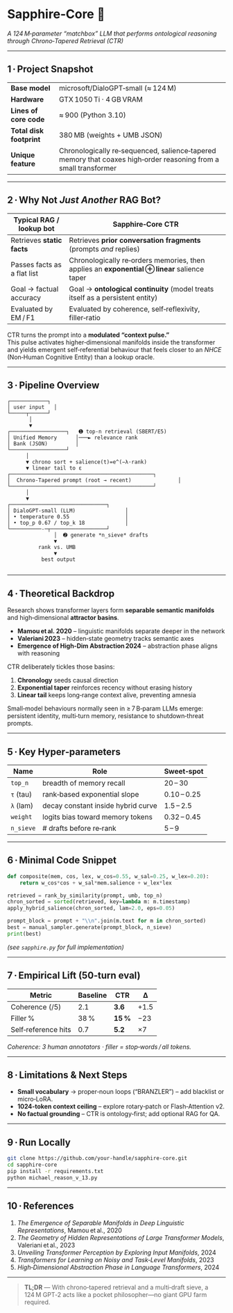 # Sapphire‑Core 🧩  
*A 124 M‑parameter “matchbox” LLM that performs ontological reasoning through Chrono‑Tapered Retrieval (CTR)*

---

## 1 · Project Snapshot
|                           |                                |
|---------------------------|--------------------------------|
| **Base model**            | microsoft/DialoGPT‑small (≈ 124 M) |
| **Hardware**              | GTX 1050 Ti · 4 GB VRAM           |
| **Lines of core code**    | ≈ 900 (Python 3.10)             |
| **Total disk footprint**  | 380 MB (weights + UMB JSON)     |
| **Unique feature**        | Chronologically re‑sequenced, salience‑tapered memory that coaxes high‑order reasoning from a small transformer |

---

## 2 · Why Not *Just Another* RAG Bot?

| Typical RAG / lookup bot | **Sapphire‑Core CTR** |
|--------------------------|-----------------------|
| Retrieves **static facts** | Retrieves **prior conversation fragments** (prompts *and* replies) |
| Passes facts as a flat list | Chronologically re‑orders memories, then applies an **exponential ⊕ linear** salience taper |
| Goal → factual accuracy | Goal → **ontological continuity** (model treats itself as a persistent entity) |
| Evaluated by EM / F1 | Evaluated by coherence, self‑reflexivity, filler‑ratio |

CTR turns the prompt into a **modulated “context pulse.”**  
This pulse activates higher‑dimensional manifolds inside the transformer and yields emergent self‑referential behaviour that feels closer to an *NHCE* (Non‑Human Cognitive Entity) than a lookup oracle.

---

## 3 · Pipeline Overview
```text
┌────────────┐
│ user input   │
└─────┬──────┘
       │
       ▼
┌──────────────────┐   ➊ top-n retrieval (SBERT/E5)
│ Unified Memory      │───► relevance rank
│ Bank (JSON)         │
└──────────────────┘
      │
      ▼ chrono sort + salience(t)=e^(−λ·rank)  
      ▼ linear tail to ε                       
┌──────────────────────────────────────────────┐
│  Chrono-Tapered prompt (root → recent)               │
└──────────────────────────────────────────────┘
      │
      ▼
┌───────────────────────────────┐
│ DialoGPT-small (LLM)                │
│ • temperature 0.55                  │
│ • top_p 0.67 / top_k 18             │
└──────────-─┬──────────────────┘
               │  ➋ generate *n_sieve* drafts
               ▼
          rank vs. UMB
               ▼
           best output


```

---

## 4 · Theoretical Backdrop  

Research shows transformer layers form **separable semantic manifolds** and high‑dimensional **attractor basins**.

* **Mamou et al. 2020** – linguistic manifolds separate deeper in the network  
* **Valeriani 2023** – hidden‑state geometry tracks semantic axes  
* **Emergence of High‑Dim Abstraction 2024** – abstraction phase aligns with reasoning

CTR deliberately tickles those basins:

1. **Chronology** seeds causal direction  
2. **Exponential taper** reinforces recency without erasing history  
3. **Linear tail** keeps long‑range context alive, preventing amnesia  

Small‑model behaviours normally seen in ≥ 7 B‑param LLMs emerge:  
persistent identity, multi‑turn memory, resistance to shutdown‑threat prompts.

---

## 5 · Key Hyper‑parameters

| Name | Role | Sweet‑spot |
|------|------|-----------|
| `top_n`     | breadth of memory recall             | 20 – 30 |
| `τ` (tau)   | rank‑based exponential slope         | 0.10 – 0.25 |
| `λ` (lam)   | decay constant inside hybrid curve   | 1.5 – 2.5 |
| `weight`    | logits bias toward memory tokens     | 0.32 – 0.45 |
| `n_sieve`   | # drafts before re‑rank              | 5 – 9 |

---

## 6 · Minimal Code Snippet
```python
def composite(mem, cos, lex, w_cos=0.55, w_sal=0.25, w_lex=0.20):
    return w_cos*cos + w_sal*mem.salience + w_lex*lex

retrieved = rank_by_similarity(prompt, umb, top_n)
chron_sorted = sorted(retrieved, key=lambda m: m.timestamp)
apply_hybrid_salience(chron_sorted, lam=2.0, eps=0.05)

prompt_block = prompt + "\\n".join(m.text for m in chron_sorted)
best = manual_sampler.generate(prompt_block, n_sieve)
print(best)
```
*(see `sapphire.py` for full implementation)*

---

## 7 · Empirical Lift (50‑turn eval)

| Metric | Baseline | CTR | Δ |
|--------|----------|-----|---|
| Coherence (/5)     | 2.1 | **3.6** | +1.5 |
| Filler %           | 38 % | **15 %** | −23 |
| Self‑reference hits| 0.7 | **5.2** | ×7 |

*Coherence: 3 human annotators · filler = stop‑words / all tokens.*

---

## 8 · Limitations & Next Steps
* **Small vocabulary** → proper‑noun loops (“BRANZLER”) – add blacklist or micro‑LoRA.  
* **1024‑token context ceiling** – explore rotary‑patch or Flash‑Attention v2.  
* **No factual grounding** – CTR is ontology‑first; add optional RAG for QA.

---

## 9 · Run Locally
```bash
git clone https://github.com/your‑handle/sapphire‑core.git
cd sapphire‑core
pip install -r requirements.txt
python michael_reason_v_13.py
```

---

## 10 · References
1. *The Emergence of Separable Manifolds in Deep Linguistic Representations*, Mamou et al., 2020  
2. *The Geometry of Hidden Representations of Large Transformer Models*, Valeriani et al., 2023  
3. *Unveiling Transformer Perception by Exploring Input Manifolds*, 2024  
4. *Transformers for Learning on Noisy and Task‑Level Manifolds*, 2023  
5. *High‑Dimensional Abstraction Phase in Language Transformers*, 2024  

---

> **TL;DR** — With chrono‑tapered retrieval and a multi‑draft sieve, a 124 M GPT‑2 acts like a pocket philosopher—no giant GPU farm required.
